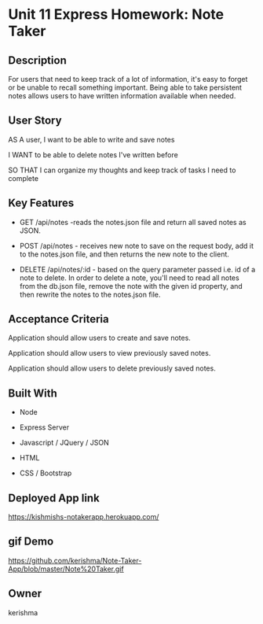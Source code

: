 # Unit 11 Express Homework: Note Taker

## Description

For users that need to keep track of a lot of information, it's easy to forget or be unable to recall something important. Being able to take persistent notes allows users to have written information available when needed.

## User Story

AS A user, I want to be able to write and save notes

I WANT to be able to delete notes I've written before

SO THAT I can organize my thoughts and keep track of tasks I need to complete

## Key Features

* GET /api/notes -reads the notes.json file and return all saved notes as JSON.

* POST /api/notes - receives new note to save on the request body, add it to the notes.json file, and then returns the new note to the client.

* DELETE /api/notes/:id - based on the query parameter passed i.e. id of a note to delete. In order to delete a note, you'll need to read all notes from the db.json file, remove the note with the given id property, and then rewrite the notes to the notes.json file.

## Acceptance Criteria

Application should allow users to create and save notes.

Application should allow users to view previously saved notes.

Application should allow users to delete previously saved notes.


## Built With 

* Node 

* Express Server

* Javascript / JQuery / JSON 

* HTML 

* CSS / Bootstrap 


## Deployed App link

https://kishmishs-notakerapp.herokuapp.com/


## gif Demo

https://github.com/kerishma/Note-Taker-App/blob/master/Note%20Taker.gif


## Owner

kerishma 
